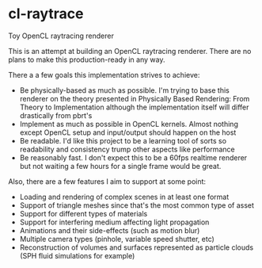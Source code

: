 # cl-raytrace
Toy OpenCL raytracing renderer

This is an attempt at building an OpenCL raytracing renderer. There are no plans to make this production-ready in any way.

There a a few goals this implementation strives to achieve:
- Be physically-based as much as possible. I'm trying to base this renderer on the theory presented in Physically Based Rendering: From Theory to Implementation although the implementation itself will differ drastically from pbrt's
- Implement as much as possible in OpenCL kernels. Almost nothing except OpenCL setup and input/output should happen on the host
- Be readable. I'd like this project to be a learning tool of sorts so readability and consistency trump other aspects like performance
- Be reasonably fast. I don't expect this to be a 60fps realtime renderer but not waiting a few hours for a single frame would be great.

Also, there are a few features I aim to support at some point:
- Loading and rendering of complex scenes in at least one format
- Support of triangle meshes since that's the most common type of asset
- Support for different types of materials
- Support for interfering medium affecting light propagation
- Animations and their side-effects (such as motion blur)
- Multiple camera types (pinhole, variable speed shutter, etc)
- Reconstruction of volumes and surfaces represented as particle clouds (SPH fluid simulations for example)
